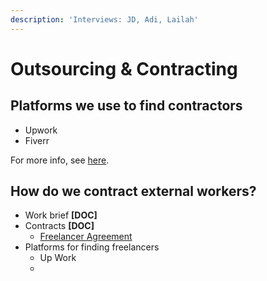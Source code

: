 ```yaml
---
description: 'Interviews: JD, Adi, Lailah'
---
```


# Outsourcing & Contracting

## 

## Platforms we use to find contractors

* Upwork
* Fiverr

For more info, see [here](platforms-we-use-to-find-contractors.md). 

## How do we contract external workers?

* Work brief **\[DOC\]**
* Contracts **\[DOC\]**
  * [Freelancer Agreement](https://docs.google.com/document/d/1ARfaCqqRKvQ1_d2OuOy8hrlM0g62L-tNdhp7G_UM9Lk/edit#heading=h.8p0jdys70c9d)
* Platforms for finding freelancers
  * Up Work
  * 

